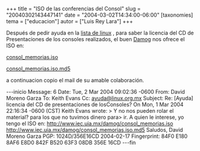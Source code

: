 +++
title = "ISO de las conferencias del Consol"
slug = "20040302143447141"
date = "2004-03-02T14:34:00-06:00"
[taxonomies]
tema = ["educacion"]
autor = ["Luis Rey Lara"]
+++

Después de pedir ayuda en la [lista de
linux](http://mail.linux.org.mx/cgi-bin/mailman/listinfo/ayuda/) , para
saber la licencia del CD de Presentaciones de los consoles realizados,
el buen [Damog](http://www.damog.net) nos ofrece el ISO en:

[consol_memorias.iso](http://www.iec.uia.mx/damog/consol_memorias.iso)

[consol_memorias.iso.md5](http://www.iec.uia.mx/damog/consol_memorias.iso.md5)

<!-- more -->
a continuacion copio el mail de su amable colaboración.

---inicio
Message: 6
Date: Tue, 2 Mar 2004 09:02:36 -0600
From: David Moreno Garza
To: Keith Evans
Cc: ayuda@linux.org.mx
Subject: Re: \[Ayuda\] licencia del CD de presentaciones de
losConsoles?
On Mon, 1 Mar 2004 22:16:34 -0600 (CST)
Keith Evans
wrote:
\> Y no nos pueden rolar el material? para los que no tuvimos dinero
para\> ir.
A quien le interese, yo tengo el ISO en:
http://www.iec.uia.mx/damog/consol_memorias.iso
http://www.iec.uia.mx/damog/consol_memorias.iso.md5
Saludos,
David Moreno Garza
PGP: 1024D/356E16CD 2004-02-17
Fingerprint: 84F0 E180 8AF6 E8D0 842F B520 63F3 08DB 356E 16CD
---fin
